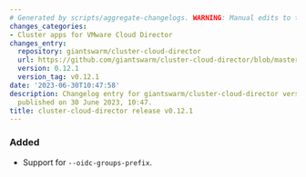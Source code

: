 ```yaml
---
# Generated by scripts/aggregate-changelogs. WARNING: Manual edits to this files will be overwritten.
changes_categories:
- Cluster apps for VMware Cloud Director
changes_entry:
  repository: giantswarm/cluster-cloud-director
  url: https://github.com/giantswarm/cluster-cloud-director/blob/master/CHANGELOG.md#0121---2023-06-30
  version: 0.12.1
  version_tag: v0.12.1
date: '2023-06-30T10:47:58'
description: Changelog entry for giantswarm/cluster-cloud-director version 0.12.1,
  published on 30 June 2023, 10:47.
title: cluster-cloud-director release v0.12.1
---
```


### Added
- Support for `--oidc-groups-prefix`.
